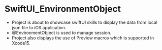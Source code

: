 # SwiftUI_EnvironmentObject
 * Project is about to showcase swiftUI skills to display the data from local json file to iOS application.
 * @EnvironmentObject is used to manage session.
 * Project also displays the use of Preview macros which is supported in Xcode15. 

